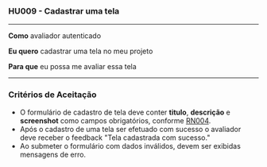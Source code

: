 ### HU009 - Cadastrar uma tela

---

**Como** avaliador autenticado

**Eu quero** cadastrar uma tela no meu projeto

**Para que** eu possa me avaliar essa tela

---

### Critérios de Aceitação

- O formulário de cadastro de tela deve conter **titulo**, **descrição** e **screenshot** como campos obrigatórios, conforme [RN004](../../regras_de_negocio/read.md#-rn004---campos-obrigatórios-para-cadastro-de-tela).
- Após o cadastro de uma tela ser efetuado com sucesso o avaliador deve receber o feedback "Tela cadastrada com sucesso."
- Ao submeter o formulário com dados inválidos, devem ser exibidas mensagens de erro.
